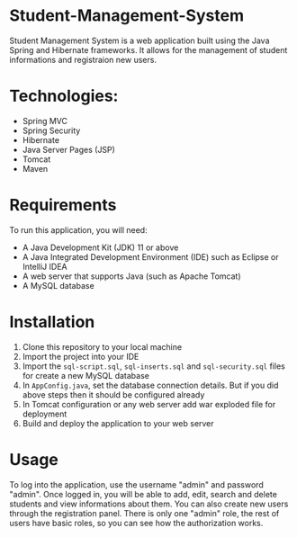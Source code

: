 # Student-Management-System
Student Management System is a web application built using the Java Spring and Hibernate frameworks. It allows for the management of student informations and registraion new users.

# Technologies:
* Spring MVC
* Spring Security
* Hibernate
* Java Server Pages (JSP)
* Tomcat
* Maven

# Requirements
To run this application, you will need:

* A Java Development Kit (JDK) 11 or above 
* A Java Integrated Development Environment (IDE) such as Eclipse or IntelliJ IDEA
* A web server that supports Java (such as Apache Tomcat)
* A MySQL database

# Installation
1. Clone this repository to your local machine 
2. Import the project into your IDE
3. Import the `sql-script.sql`, `sql-inserts.sql` and `sql-security.sql` files for create a new MySQL database
4. In `AppConfig.java`, set the database connection details. But if you did above steps then it should be configured already
5. In Tomcat configuration or any web server add war exploded file for deployment
6. Build and deploy the application to your web server

# Usage
To log into the application, use the username "admin" and password "admin". Once logged in, you will be able to add, edit, search and delete students and view informations about them. You can also create new users through the registration panel. There is only one "admin" role, the rest of users have basic roles, so you can see how the authorization works.
